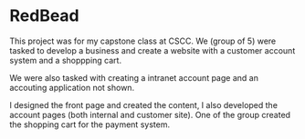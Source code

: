 # RedBead

This project was for my capstone class at CSCC. We (group of 5) were tasked to develop a business and create a website with a customer account system and a shoppping cart.

We were also tasked with creating a intranet account page and an accouting application not shown.

I designed the front page and created the content, I also developed the account pages (both internal and customer site). One of the group created the shopping cart for the payment system.
